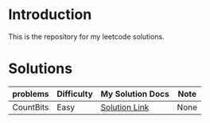 # Introduction
This is the repository for my leetcode solutions.


# Solutions
| problems     | Difficulty | My Solution Docs | Note |
| --------|---------|-------|-------|
| CountBits  | Easy   | [Solution Link](https://github.com/maxuepo/leetcode/blob/master/docs/count_bits.md)   | None |
